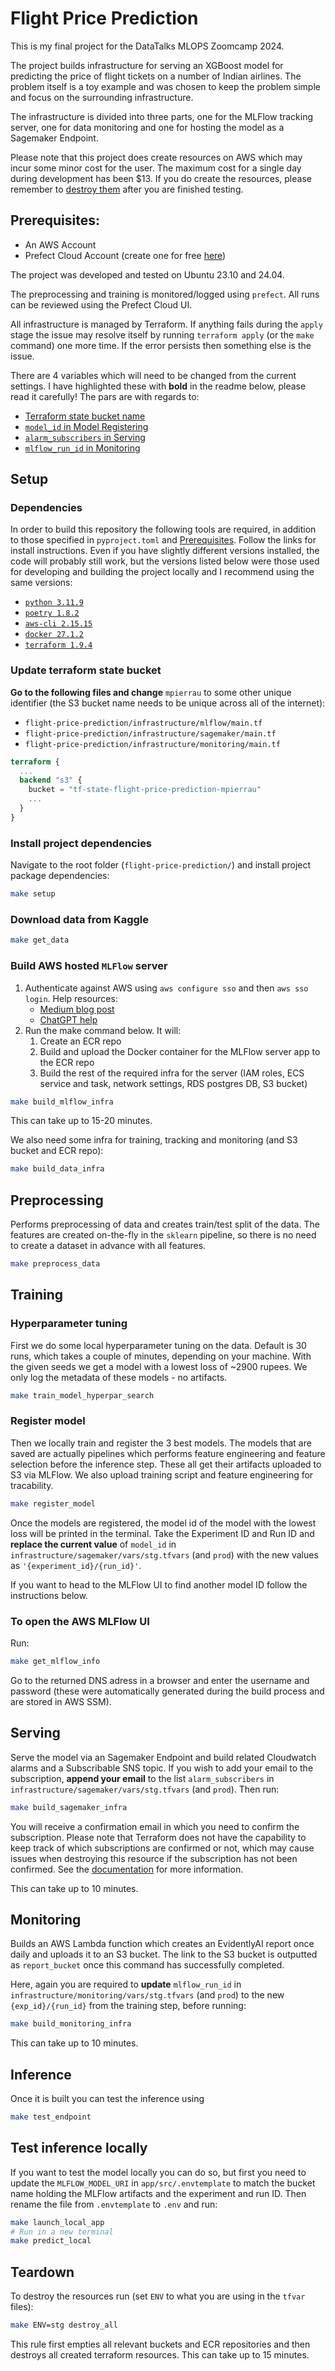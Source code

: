 # Flight Price Prediction
This is my final project for the DataTalks MLOPS Zoomcamp 2024.

The project builds infrastructure for serving an XGBoost model for predicting the price of flight tickets on a number of Indian airlines. The problem itself is a toy example and was chosen to keep the problem simple and focus on the surrounding infrastructure.

The infrastructure is divided into three parts, one for the MLFlow tracking server, one for data monitoring and one for hosting the model as a Sagemaker Endpoint.

Please note that this project does create resources on AWS which may incur some minor cost for the user. The maximum cost for a single day during development has been $13. If you do create the resources, please remember to [destroy them](##teardown) after you are finished testing.

## Prerequisites:
- An AWS Account
- Prefect Cloud Account (create one for free [here]((https://docs.prefect.io/2.14.2/getting-started/quickstart/#step-2-connect-to-prefects-api)))

The project was developed and tested on Ubuntu 23.10 and 24.04.

The preprocessing and training is monitored/logged using `prefect`. All runs can be reviewed using the Prefect Cloud UI.

All infrastructure is managed by Terraform. If anything fails during the `apply` stage the issue may resolve itself by running `terraform apply` (or the `make` command) one more time. If the error persists then something else is the issue.

There are 4 variables which will need to be changed from the current settings. I have highlighted these with **bold** in the readme below, please read it carefully! The pars are with regards to:
- [Terraform state bucket name](#update-terraform-state-bucket)
- [`model_id` in Model Registering](#register-model)
- [`alarm_subscribers` in Serving](#serving)
- [`mlflow_run_id` in Monitoring](#monitoring)

## Setup

### Dependencies
In order to build this repository the following tools are required, in addition to those specified in `pyproject.toml` and [Prerequisites](#prerequisites).
Follow the links for install instructions.
Even if you have slightly different versions installed, the code will probably still work, but the versions listed below were those used for developing and building the project locally and I recommend using the same versions:
- [`python 3.11.9`](https://www.python.org/downloads/release/python-3119/)
- [`poetry 1.8.2`](https://python-poetry.org/docs/)
- [`aws-cli 2.15.15`](https://docs.aws.amazon.com/cli/latest/userguide/getting-started-install.html)
- [`docker 27.1.2`](https://docs.docker.com/engine/install/)
- [`terraform 1.9.4`](https://developer.hashicorp.com/terraform/tutorials/aws-get-started/install-cli)

### Update terraform state bucket
**Go to the following files and change** `mpierrau` to some other unique identifier (the S3 bucket name needs to be unique across all of the internet):
  - `flight-price-prediction/infrastructure/mlflow/main.tf`
  - `flight-price-prediction/infrastructure/sagemaker/main.tf`
  - `flight-price-prediction/infrastructure/monitoring/main.tf`
```terraform
terraform {
  ...
  backend "s3" {
    bucket = "tf-state-flight-price-prediction-mpierrau"
    ...
  }
}
```

### Install project dependencies
Navigate to the root folder (`flight-price-prediction/`) and install project package dependencies:
```sh
make setup
```

### Download data from Kaggle
```sh
make get_data
```

### Build AWS hosted `MLFlow` server
1. Authenticate against AWS using `aws configure sso` and then `aws sso login`. Help resources:
    - [Medium blog post](https://medium.com/@mrethers/boss-way-to-authenticate-aws-cli-with-sso-for-multi-account-orgs-aa8a5e228bdd)
    - [ChatGPT help](https://chatgpt.com/share/95c6bc77-0acf-4468-bcae-99e515c9e92a)
2. Run the make command below. It will:
    1. Create an ECR repo
    2. Build and upload the Docker container for the MLFlow server app to the ECR repo
    3. Build the rest of the required infra for the server (IAM roles, ECS service and task, network settings, RDS postgres DB, S3 bucket)
```sh
make build_mlflow_infra
```
This can take up to 15-20 minutes.

We also need some infra for training, tracking and monitoring (and S3 bucket and ECR repo):
```sh
make build_data_infra
```

## Preprocessing
Performs preprocessing of data and creates train/test split of the data. The features are created on-the-fly in the `sklearn` pipeline, so there is no need to create a dataset in advance with all features.
```sh
make preprocess_data
```

## Training
### Hyperparameter tuning
First we do some local hyperparameter tuning on the data. Default is 30 runs, which takes a couple of minutes, depending on your machine. With the given seeds we get a model with a lowest loss of ~2900 rupees. We only log the metadata of these models - no artifacts.
```sh
make train_model_hyperpar_search
```

### Register model
Then we locally train and register the 3 best models. The models that are saved are actually pipelines which performs feature engineering and feature selection before the inference step. These all get their artifacts uploaded to S3 via MLFlow. We also upload training script and feature engineering for tracability.
```sh
make register_model
```

Once the models are registered, the model id of the model with the lowest loss will be printed in the terminal. Take the Experiment ID and Run ID and **replace the current value** of `model_id` in `infrastructure/sagemaker/vars/stg.tfvars` (and `prod`) with the new values as `'{experiment_id}/{run_id}'`.

If you want to head to the MLFlow UI to find another model ID follow the instructions below.

### To open the AWS MLFlow UI
Run:
```sh
make get_mlflow_info
```
Go to the returned DNS adress in a browser and enter the username and password (these were automatically generated during the build process and are stored in AWS SSM).

## Serving
Serve the model via an Sagemaker Endpoint and build related Cloudwatch alarms and a Subscribable SNS topic. If you wish to add your email to the subscription, **append your email** to the list `alarm_subscribers` in `infrastructure/sagemaker/vars/stg.tfvars` (and `prod`). Then run:
```sh
make build_sagemaker_infra
```
You will receive a confirmation email in which you need to confirm the subscription. Please note that Terraform does not have the capability to keep track of which subscriptions are confirmed or not, which may cause issues when destroying this resource if the subscription has not been confirmed. See the [documentation](https://registry.terraform.io/providers/hashicorp/aws/latest/docs/resources/sns_topic_subscription) for more information.

This can take up to 10 minutes.

## Monitoring
Builds an AWS Lambda function which creates an EvidentlyAI report once daily and uploads it to an S3 bucket.
The link to the S3 bucket is outputted as `report_bucket` once this command has successfully completed.

Here, again you are required to **update** `mlflow_run_id` in `infrastructure/monitoring/vars/stg.tfvars` (and `prod`) to the new `{exp_id}/{run_id}` from the training step, before running:
```sh
make build_monitoring_infra
```

This can take up to 10 minutes.

## Inference
Once it is built you can test the inference using
```sh
make test_endpoint
```

## Test inference locally
If you want to test the model locally you can do so, but first you need to update the `MLFLOW_MODEL_URI` in `app/src/.envtemplate` to match the bucket name holding the MLFlow artifacts and the experiment and run ID. Then rename the file from `.envtemplate` to `.env` and run:
```sh
make launch_local_app
# Run in a new terminal
make predict_local
```

## Teardown
To destroy the resources run (set `ENV` to what you are using in the `tfvar` files):
```sh
make ENV=stg destroy_all
```
This rule first empties all relevant buckets and ECR repositories and then destroys all created terraform resources.
This can take up to 15 minutes.
